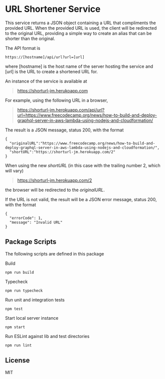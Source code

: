 # URL Shortener Service

This service returns a JSON object containing a URL that compliments
the provided URL. When the provided URL is used, the client will be
redirected to the original URL, providing a simple way to create an
alias that can be shorter than the original.

The API format is

    https://[hostname]/api/url?url=[url]

where [hostname] is the host name of the server hosting the service and [url]
is the URL to create a shortened URL for.

An instance of the service is available at

> https://shorturl-jm.herukoapp.com

For example, using the following URL in a browser,

> https://shorturl-jm.herokuapp.com/api/url?url=https://www.freecodecamp.org/news/how-to-build-and-deploy-graphql-server-in-aws-lambda-using-nodejs-and-cloudformation/

The result is a JSON message, status 200, with the format

    {
      "originalURL":"https://www.freecodecamp.org/news/how-to-build-and-deploy-graphql-server-in-aws-lambda-using-nodejs-and-cloudformation/",
      "shortURL":"https://shorturl-jm.herokuapp.com/2"
    }

When using the new *shortURL* (in this case with the trailing number 2, which will vary)

> https://shorturl-jm.herokuapp.com/2

the browser will be redirected to the *originalURL*.

If the URL is not valid, the result will be a JSON error message,
status 200, with the format

    {
      "errorCode": 1,
      "message": "Invalid URL"
    }

## Package Scripts

The following scripts are defined in this package

Build

```
npm run build
```

Typecheck

```
npm run typecheck
```

Run unit and integration tests

```
npm test
```

Start local server instance

```
npm start
```

Run ESLint against lib and test directories

```
npm run lint
```

## License
MIT
